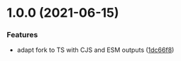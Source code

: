 # 1.0.0 (2021-06-15)


### Features

* adapt fork to TS with CJS and ESM outputs ([1dc66f8](https://github.com/dfh-foundation/iso-3166/commit/1dc66f80d7ba7ff05e5a8a5ff85db82d36c7a6d8))
